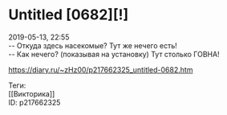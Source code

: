 Untitled [0682][!]
===================

   
 2019-05-13, 22:55   
  -- Откуда здесь насекомые? Тут же нечего есть!   
 -- Как нечего? (показывая на установку) Тут столько ГОВНА!   
    
 <https://diary.ru/~zHz00/p217662325_untitled-0682.htm>   
   
 Теги:   
 [[Викторика]]   
 ID: p217662325